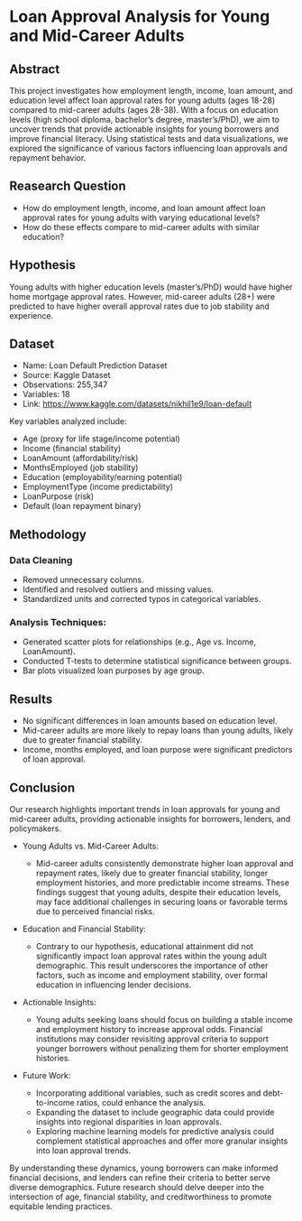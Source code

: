 # Loan Approval Analysis for Young and Mid-Career Adults

## Abstract

This project investigates how employment length, income, loan amount, and education level affect loan approval rates for young adults (ages 18-28) compared to mid-career adults (ages 28-38). With a focus on education levels (high school diploma, bachelor’s degree, master’s/PhD), we aim to uncover trends that provide actionable insights for young borrowers and improve financial literacy. Using statistical tests and data visualizations, we explored the significance of various factors influencing loan approvals and repayment behavior.

## Reasearch Question

* How do employment length, income, and loan amount affect loan approval rates for young adults with varying educational levels?
* How do these effects compare to mid-career adults with similar education?

## Hypothesis

Young adults with higher education levels (master’s/PhD) would have higher home mortgage approval rates. However, mid-career adults (28+) were predicted to have higher overall approval rates due to job stability and experience.

## Dataset

- Name: Loan Default Prediction Dataset
- Source: Kaggle Dataset
- Observations: 255,347
- Variables: 18
- Link: https://www.kaggle.com/datasets/nikhil1e9/loan-default

Key variables analyzed include:
  - Age (proxy for life stage/income potential)
  - Income (financial stability)
  - LoanAmount (affordability/risk)
  - MonthsEmployed (job stability)
  - Education (employability/earning potential)
  - EmploymentType (income predictability)
  - LoanPurpose (risk)
  - Default (loan repayment binary)

## Methodology

### Data Cleaning
- Removed unnecessary columns.
- Identified and resolved outliers and missing values.
- Standardized units and corrected typos in categorical variables.

### Analysis Techniques:
- Generated scatter plots for relationships (e.g., Age vs. Income, LoanAmount).
- Conducted T-tests to determine statistical significance between groups.
- Bar plots visualized loan purposes by age group.

## Results

- No significant differences in loan amounts based on education level.
- Mid-career adults are more likely to repay loans than young adults, likely due to greater financial stability.
- Income, months employed, and loan purpose were significant predictors of loan approval.

## Conclusion

Our research highlights important trends in loan approvals for young and mid-career adults, providing actionable insights for borrowers, lenders, and policymakers.

- Young Adults vs. Mid-Career Adults:
  - Mid-career adults consistently demonstrate higher loan approval and repayment rates, likely due to greater financial stability, longer employment histories, and more predictable income streams. These findings suggest that young adults, despite their education levels, may face additional challenges in securing loans or favorable terms due to perceived financial risks.

- Education and Financial Stability:
  - Contrary to our hypothesis, educational attainment did not significantly impact loan approval rates within the young adult demographic. This result underscores the importance of other factors, such as income and employment stability, over formal education in influencing lender decisions.

- Actionable Insights:
  - Young adults seeking loans should focus on building a stable income and employment history to increase approval odds. Financial institutions may consider revisiting approval criteria to support younger borrowers without penalizing them for shorter employment histories.

- Future Work:
  - Incorporating additional variables, such as credit scores and debt-to-income ratios, could enhance the analysis.
  - Expanding the dataset to include geographic data could provide insights into regional disparities in loan approvals.
  - Exploring machine learning models for predictive analysis could complement statistical approaches and offer more granular insights into loan approval trends.

By understanding these dynamics, young borrowers can make informed financial decisions, and lenders can refine their criteria to better serve diverse demographics. Future research should delve deeper into the intersection of age, financial stability, and creditworthiness to promote equitable lending practices.











